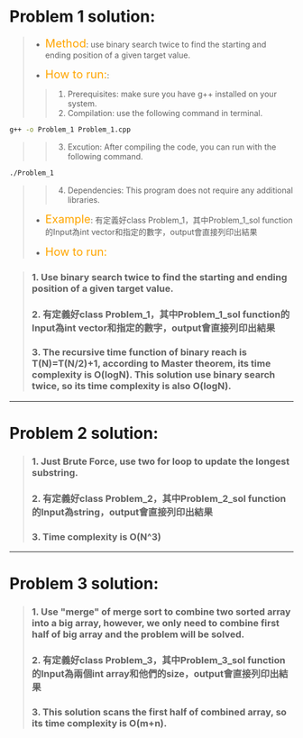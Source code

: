 # Problem 1 solution:
>* <span style="font-size: 20px; color: orange;">Method</span>: use binary search twice to find the starting and ending position of a given target value.
>
>* <span style="font-size: 20px; color: orange;">How to run:</span>:
>> 1.	Prerequisites: make sure you have g++ installed on your system.
>> 2.	Compilation: use the following command in terminal.
```bash
g++ -o Problem_1 Problem_1.cpp
```
>> 3.	Excution: After compiling the code, you can run with the following command.
```bash
./Problem_1
```
>> 4.	Dependencies: This program does not require any additional libraries.
> 
>*	<span style="font-size: 20px; color: orange;">Example</span>: 有定義好class Problem_1，其中Problem_1_sol function的Input為int vector和指定的數字，output會直接列印出結果
>
>*	<span style="font-size: 20px; color: orange;">How to run:</span>

>### 1. Use binary search twice to find the starting and ending position of a given target value.
>### 2. 有定義好class Problem_1，其中Problem_1_sol function的Input為int vector和指定的數字，output會直接列印出結果
>### 3. The recursive time function of binary reach is T(N)=T(N/2)+1, according to Master theorem, its time complexity is O(logN). This solution use binary search twice, so its time complexity is also O(logN).

---
# Problem 2 solution:
>### 1. Just Brute Force, use two for loop to update the longest substring.
>### 2. 有定義好class Problem_2，其中Problem_2_sol function的Input為string，output會直接列印出結果
>### 3. Time complexity is O(N^3)

---
# Problem 3 solution:
>### 1. Use "merge" of merge sort to combine two sorted array into a big array, however, we only need to combine first half of big array and the problem will be solved.
>### 2. 有定義好class Problem_3，其中Problem_3_sol function的Input為兩個int array和他們的size，output會直接列印出結果
>### 3. This solution scans the first half of combined array, so its time complexity is O(m+n).
